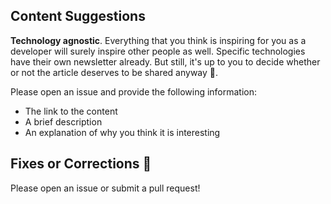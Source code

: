 ## Content Suggestions

**Technology agnostic**. Everything that you think is inspiring for you as a developer will surely inspire other people as well. Specific technologies have their own newsletter already. But still, it's up to you to decide whether or not the article deserves to be shared anyway :open_hands:.

Please open an issue and provide the following information:

* The link to the content
* A brief description
* An explanation of why you think it is interesting

## Fixes or Corrections :bug:

Please open an issue or submit a pull request!